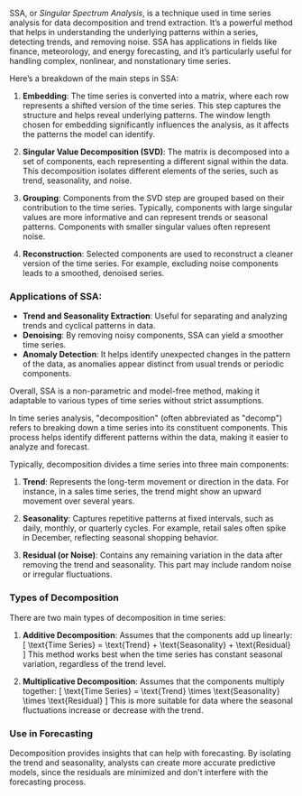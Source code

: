 SSA, or *Singular Spectrum Analysis*, is a technique used in time series analysis for data decomposition and trend extraction. It’s a powerful method that helps in understanding the underlying patterns within a series, detecting trends, and removing noise. SSA has applications in fields like finance, meteorology, and energy forecasting, and it’s particularly useful for handling complex, nonlinear, and nonstationary time series.

Here’s a breakdown of the main steps in SSA:

1. **Embedding**: The time series is converted into a matrix, where each row represents a shifted version of the time series. This step captures the structure and helps reveal underlying patterns. The window length chosen for embedding significantly influences the analysis, as it affects the patterns the model can identify.

2. **Singular Value Decomposition (SVD)**: The matrix is decomposed into a set of components, each representing a different signal within the data. This decomposition isolates different elements of the series, such as trend, seasonality, and noise.

3. **Grouping**: Components from the SVD step are grouped based on their contribution to the time series. Typically, components with large singular values are more informative and can represent trends or seasonal patterns. Components with smaller singular values often represent noise.

4. **Reconstruction**: Selected components are used to reconstruct a cleaner version of the time series. For example, excluding noise components leads to a smoothed, denoised series.

### Applications of SSA:
- **Trend and Seasonality Extraction**: Useful for separating and analyzing trends and cyclical patterns in data.
- **Denoising**: By removing noisy components, SSA can yield a smoother time series.
- **Anomaly Detection**: It helps identify unexpected changes in the pattern of the data, as anomalies appear distinct from usual trends or periodic components.

Overall, SSA is a non-parametric and model-free method, making it adaptable to various types of time series without strict assumptions.


In time series analysis, "decomposition" (often abbreviated as "decomp") refers to breaking down a time series into its constituent components. This process helps identify different patterns within the data, making it easier to analyze and forecast.

Typically, decomposition divides a time series into three main components:

1. **Trend**: Represents the long-term movement or direction in the data. For instance, in a sales time series, the trend might show an upward movement over several years.

2. **Seasonality**: Captures repetitive patterns at fixed intervals, such as daily, monthly, or quarterly cycles. For example, retail sales often spike in December, reflecting seasonal shopping behavior.

3. **Residual (or Noise)**: Contains any remaining variation in the data after removing the trend and seasonality. This part may include random noise or irregular fluctuations.

### Types of Decomposition
There are two main types of decomposition in time series:

1. **Additive Decomposition**: Assumes that the components add up linearly:
   \[
   \text{Time Series} = \text{Trend} + \text{Seasonality} + \text{Residual}
   \]
   This method works best when the time series has constant seasonal variation, regardless of the trend level.

2. **Multiplicative Decomposition**: Assumes that the components multiply together:
   \[
   \text{Time Series} = \text{Trend} \times \text{Seasonality} \times \text{Residual}
   \]
   This is more suitable for data where the seasonal fluctuations increase or decrease with the trend.

### Use in Forecasting
Decomposition provides insights that can help with forecasting. By isolating the trend and seasonality, analysts can create more accurate predictive models, since the residuals are minimized and don't interfere with the forecasting process.

